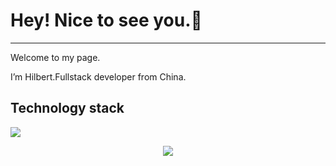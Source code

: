# Hey! Nice to see you.👋

---

Welcome to my page.

I’m Hilbert.Fullstack developer from China.

## Technology stack
![](https://activity-graph.herokuapp.com/graph?username=MoonerHigh&theme=github)
<div align="center"> <img src="https://visitor-badge.glitch.me/badge?page_id=moonerhigh" /> </div>
